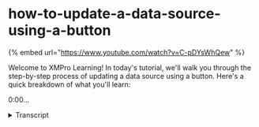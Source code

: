 # how-to-update-a-data-source-using-a-button
{% embed url="https://www.youtube.com/watch?v=C-pDYsWhQew" %}



Welcome to XMPro Learning! In today's tutorial, we'll walk you through the step-by-step process of updating a data source using a button. Here's a quick breakdown of what you'll learn:

0:00...
<details>
<summary>Transcript</summary>Welcome to XMPro Learning! In today's tutorial, we'll walk you through the step-by-step process of updating a data source using a button. Here's a quick breakdown of what you'll learn:

0:00...
in this video we will be demonstrating

how to update a data source using a

button to start off with from the blocks

tab search for a box and add it to the

page layout next add HTML Editor to the

page and then add a button and save that

app next select the box and navigate to

block

properties select the data source drop

down and then the data source to which

you would like to update in this case

the add data data source was selected

then save the app next select the HTML

editor and navigate to Value and select

the value you would like to update in

this example comment was selected now

select the button and then the action

dropdown now select the data sources you

would like to update when the button is

pressed in this example both the add

data and get data data sources were

selected next select the settings icon

of the add data data source and ensure

the insert and refresh operations are

selected in this example on the Alert ID

override value was required to specify

which alert data will be updated select

apply to save

changes next select the settings icon of

the get data data source and ensure only

refresh is selected now select apply and

save the app now select the rocket icon

to launch the

application to test the app add a

comment in the HTML editor and select

the button to update the data

source
</details>